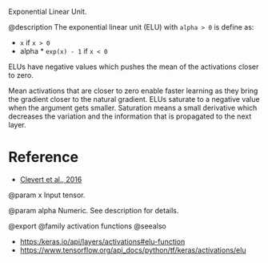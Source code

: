 Exponential Linear Unit.

@description
The exponential linear unit (ELU) with `alpha > 0` is define as:

- `x` if `x > 0`
- alpha * `exp(x) - 1` if `x < 0`

ELUs have negative values which pushes the mean of the activations
closer to zero.

Mean activations that are closer to zero enable faster learning as they
bring the gradient closer to the natural gradient.
ELUs saturate to a negative value when the argument gets smaller.
Saturation means a small derivative which decreases the variation
and the information that is propagated to the next layer.

# Reference
- [Clevert et al., 2016](https://arxiv.org/abs/1511.07289)

@param x
Input tensor.

@param alpha
Numeric. See description for details.

@export
@family activation functions
@seealso
+ <https:/keras.io/api/layers/activations#elu-function>
+ <https://www.tensorflow.org/api_docs/python/tf/keras/activations/elu>
